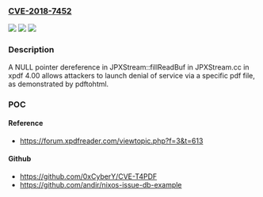 ### [CVE-2018-7452](https://cve.mitre.org/cgi-bin/cvename.cgi?name=CVE-2018-7452)
![](https://img.shields.io/static/v1?label=Product&message=n%2Fa&color=blue)
![](https://img.shields.io/static/v1?label=Version&message=n%2Fa&color=blue)
![](https://img.shields.io/static/v1?label=Vulnerability&message=n%2Fa&color=brighgreen)

### Description

A NULL pointer dereference in JPXStream::fillReadBuf in JPXStream.cc in xpdf 4.00 allows attackers to launch denial of service via a specific pdf file, as demonstrated by pdftohtml.

### POC

#### Reference
- https://forum.xpdfreader.com/viewtopic.php?f=3&t=613

#### Github
- https://github.com/0xCyberY/CVE-T4PDF
- https://github.com/andir/nixos-issue-db-example

